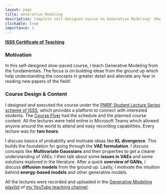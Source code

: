```yaml
---
layout: page
title: Generative Modeling
description: Complete self-designed course on Generative Modeling! (May - Aug 2023)
clickable: true
importance: 1
---
```


<a href="/assets/pdf/generative_modeling.pdf" target="_blank"><b>ISSS Certificate of Teaching</b></a>

<h3><b>Motivation</b></h3>
In this self-designed slow-paced course, I teach Generative Modeling from the fundamentals. The focus is on building 
ideas from the ground up which help understanding the concepts in greater detail and alleviate any fear in reading new papers
of the field! 

<h3><b>Course Design & Content</b></h3>
I designed and executed the course under the <a href="https://isssonline.in/pmrf-student-lecture-series/">
PMRF Student Lecture Series scheme of ISSS</a>, which provides a platform to connect with interested students. 
The <a href="https://isssonline.in/wp-content/uploads/2023/05/PMRF_ISSSflyer-Generative-Modelling-using-VAEs.pdf">Course Flyer</a> had the 
schedule and the planned course content. All the lectures were held online in Microsoft Teams which allowed anyone around the 
world to attend and easy recording capabilities. Every lecture was for <b>two hours</b>. 

I discuss basics of probability and motivate ideas like **KL divergence**. This builds the foundation for going through the 
**VAE formulation**. I discuss concepts like **Multivariate Gaussians** and their properties to get a clearer understanding of VAEs. 
I then talk about some **issues in VAEs** and some solutions explored in the literature. After a quick **overview of GANs**, 
I discuss **diffusion models** from the ground up. Lastly, I motivate the intuition behind **energy-based models** and 
other generative models. 

All the lectures were recorded and uploaded in 
the <a href="https://www.youtube.com/playlist?list=PLklrrPL2ypmaJnO-7I57rosc20abD68dM">
Generative Modeling playlist</a> of <a href="https://www.youtube.com/@therajvjainteaching">my YouTube 
teaching channel</a>. 
